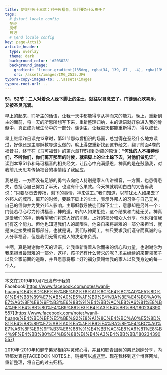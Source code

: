 ```yaml
---
title: 使徒行传十三章：对于传福音，我们要负什么责任？
tags: 
  # @start locale config
  圣经
  灵修
  日记
  # @end locale config
key: page-Acts13
article_header:
  type: overlay
  theme: dark
  background_color: '#203028'
  background_image:
    gradient: 'linear-gradient(135deg, rgba(34, 139, 87 , .4), rgba(139, 34, 139, .4))'
    src: /assets/images/IMG_2535.JPG
typora-copy-images-to: ..\assets\images
typora-root-url: ..
---
```


**51，52节：二人对着众人跺下脚上的尘土，就往以哥念去了。门徒满心欢喜乐，又被圣灵充满。**

<!--more-->

早上的起来，聆听主的话语，让我一天中都能得享从神而来的能力。晚上，重新到主的面前，将一天的所思所想写下来，重新整理归纳，主的话语就好象进入我的骨髓中，真正成为我生命中的一部分。谢谢主，让我每天都能重新得力，得以成长。

早上继续昨日读完13章时，第51节那似曾相识的场面，总觉得在圣经什么地方读过，好像还是主耶稣教导这么做的。晚上得空重新找到这节经文，翻了前面4卷的福音书，终于在《马可福音》的第六章11节找到对应的原话：**“何处的人不接待你们，不听你们，你们离开那里的时候，就把脚上的尘土跺下去，对他们做见证”**。读到本章51节和马可福音的相关经文，让我心中充满感恩，神真的是在鼓励我，对我前几天思考传扬福音的事情给了我回应。

我总是，一方面没有足够的勇气去向他人特别是家人传讲福音，一方面，也患得患失，总担心自己努力了半天，也没有什么果效。今天神就明明白白的又告诉我说：“只要尽责去传扬，剩下的事情，神来做工。”我们知道，以前犹太人如果去了外邦人的城市，离开的时候，要跺下脚上的尘土，表示外邦人的习俗与自己无关，自己的信仰并为受外邦人影响。主耶稣教导使徒们跺下尘土，意思却是另外一个：门徒若尽心尽力传讲福音，神的道，听的人如果拒绝，这个结果和门徒无关。神真是爱我们的神，他希望我们将这大好的消息，上好的福分和众人分享，他也相信我们有这个能力。但他也知道我们人的局限性，他亲自来将最难的一部分来担当，就是决定接受福音那部分。也就是说，我们与神同工，神只要求我们谨守而真诚的与人分享福音，但是我们无需对他人的决定来负责。

主啊，真是谢谢你今天的话语，让我重新得着从你而来的信心和力量，也谢谢你为我来担当最艰难的一部分，这样，孩子还有什么苛求的呢？求主继续的来带领孩子以及全家前面的道路，并且愿意将那上好的福分赏赐给我的家人以及我身边的每一个人。

---

本文在2019年10月7日发布于我的Facebook[https://www.facebook.com/notes/wanli-huang/%E4%BD%BF%E5%BE%92%E8%A1%8C%E4%BC%A0%E5%8D%81%E4%B8%89%E7%AB%A0%E5%AF%B9%E4%BA%8E%E4%BC%A0%E7%A6%8F%E9%9F%B3%E6%88%91%E4%BB%AC%E8%A6%81%E8%B4%9F%E4%BB%80%E4%B9%88%E8%B4%A3%E4%BB%BB/180234390557](https://www.facebook.com/notes/wanli-huang/%E4%BD%BF%E5%BE%92%E8%A1%8C%E4%BC%A0%E5%8D%81%E4%B8%89%E7%AB%A0%E5%AF%B9%E4%BA%8E%E4%BC%A0%E7%A6%8F%E9%9F%B3%E6%88%91%E4%BB%AC%E8%A6%81%E8%B4%9F%E4%BB%80%E4%B9%88%E8%B4%A3%E4%BB%BB/180234390557)

2019年-2010年和健宁弟兄相约写灵修心得，并且和职青团契的弟兄姐妹分享，内容都发表在FACEBOOK NOTES上，链接可以[点这里](https://www.facebook.com/wanli.huang/notes)。现在我移到这个博客网址，重新整理，将自己的过去归档。

---





